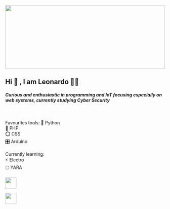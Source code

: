 

  <img src="https://user-images.githubusercontent.com/68018921/112022885-747d3680-8b11-11eb-847a-5bbed1371eee.png" width="100%" height="200px">


<h2>Hi 👋 , I am Leonardo 👨‍💻 </h2> 


<h5><p>Curious and enthusiastic in programming and IoT focusing especially on web systems, currently studying Cyber Security</p></h5>
<br>

Favourites tools:
🐍 Python
<br>
🐘 PHP
<br>
⭕ CSS
<br>
🎛 Arduino
<br><br>
Currently learning:
<br>
⚡ Electro
<br>
🌕 YARA
<br>
<br>
<a href="https://www.linkedin.com/in/leonardo-henrique-125719197"><img src="https://user-images.githubusercontent.com/68018921/112025280-c757ed80-8b13-11eb-8b22-eda4cabed383.png" width="35px" height="35px"></a>

<a href="https://www.linkedin.com/in/leonardo-henrique-125719197"><img src="https://user-images.githubusercontent.com/68018921/112025869-641a8b00-8b14-11eb-8f14-c35521b0dcc8.png" width="35px" height="35px"></a>
